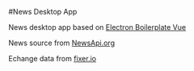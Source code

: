 #News Desktop App

News desktop app based on [Electron Boilerplate Vue](https://github.com/bradstewart/electron-boilerplate-vue)

News source from [NewsApi.org](https://newsapi.org)

Echange data from [fixer.io](https://api.fixer.io)
